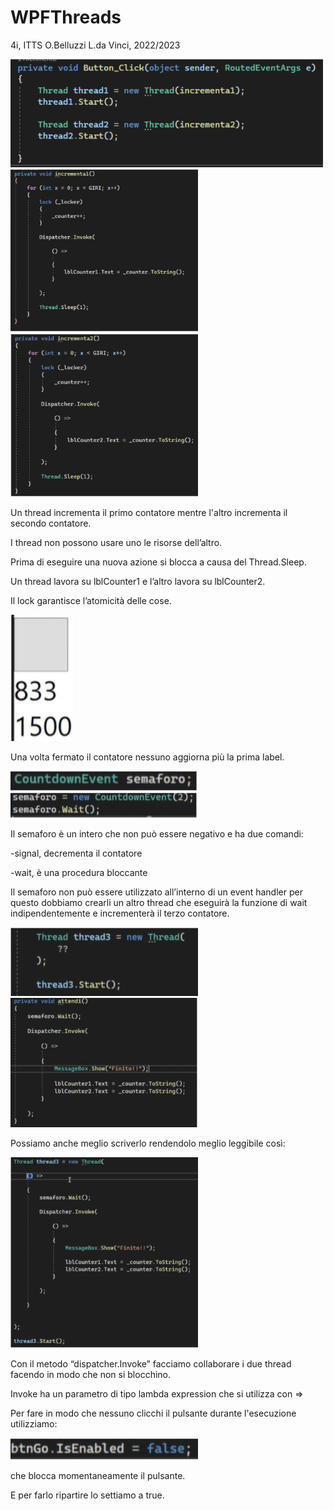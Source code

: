 # WPFThreads
4i, ITTS O.Belluzzi L.da Vinci, 2022/2023

<img src="images/immagine1.PNG" width=500>
<img src="images/immagine2.PNG" width=300> 
<img src="images/immagine3.PNG" width=300>

Un thread incrementa il primo contatore mentre l'altro incrementa il secondo contatore.

I thread non possono usare uno le risorse dell’altro.

Prima di eseguire una nuova azione si blocca a causa del Thread.Sleep.

Un thread lavora su lblCounter1 e l’altro lavora su lblCounter2.

Il lock garantisce l’atomicità delle cose.

<img src="images/immagine4.PNG" width=100>

Una volta fermato il contatore nessuno aggiorna più la prima label.

<img src="images/immagine5.PNG" width=300>
<img src="images/immagine6.PNG" width=300>

Il semaforo è un intero che non può essere negativo e ha due comandi:

-signal, decrementa il contatore

-wait, è una procedura bloccante 

Il semaforo non può essere utilizzato all’interno di un event handler per questo dobbiamo crearli un altro thread che eseguirà la funzione di wait indipendentemente e incrementerà il terzo contatore.

<img src="images/immagine7.PNG" width=300>
<img src="images/immagine8.PNG" width=300>

Possiamo anche meglio scriverlo rendendolo meglio leggibile così:

<img src="images/immagine9.PNG" width=300>

Con il metodo “dispatcher.Invoke” facciamo collaborare i due thread facendo in modo che non si blocchino.

Invoke ha un parametro di tipo lambda expression che si utilizza con =>

Per fare in modo che nessuno clicchi il pulsante durante l'esecuzione utilizziamo:

<img src="images/immagine10.PNG" width=300>

che blocca momentaneamente il pulsante. 

E per farlo ripartire lo settiamo a true.
